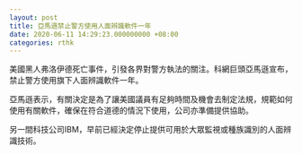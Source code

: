 ```yaml
---
layout: post
title: 亞馬遜禁止警方使用人面辨識軟件一年
date: 2020-06-11 14:29:23.000000000 +08:00
categories: rthk
---
```


美國黑人弗洛伊德死亡事件，引發各界對警方執法的關注。科網巨頭亞馬遜宣布，禁止警方使用旗下人面辨識軟件一年。

亞馬遜表示，有關決定是為了讓美國議員有足夠時間及機會去制定法規，規範如何使用有關軟件，確保在符合道德的情況下使用，公司亦準備提供協助。

另一間科技公司IBM，早前已經決定停止提供可用於大眾監視或種族識別的人面辨識技術。
